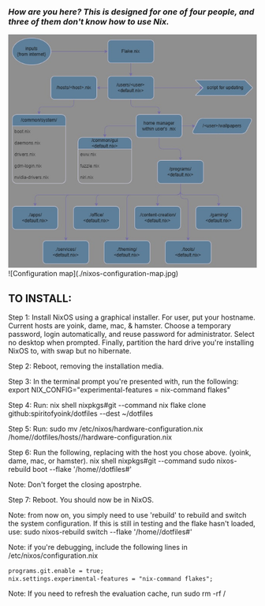 ### *How are you here? This is designed for one of four people, and three of them don't know how to use Nix.*


<img src="./nixos-configuration-map.jpg" alt="Configuration map">
![Configuration map](./nixos-configuration-map.jpg)

## TO INSTALL:

Step 1: Install NixOS using a graphical installer. For user, put your hostname. Current hosts are yoink, dame, mac, & hamster.
        Choose a temporary password, login automatically, and reuse password for administrator. Select no desktop when prompted.
        Finally, partition the hard drive you're installing NixOS to, with swap but no hibernate.


Step 2: Reboot, removing the installation media.


Step 3: In the terminal prompt you're presented with, run the following:
    export NIX_CONFIG="experimental-features = nix-command flakes"


Step 4: Run:
    nix shell nixpkgs#git --command nix flake clone github:spiritofyoink/dotfiles --dest ~/dotfiles


Step 5: Run:
    sudo mv /etc/nixos/hardware-configuration.nix /home/<host>/dotfiles/hosts/<host>/hardware-configuration.nix


Step 6: Run the following, replacing <host> with the host you chose above. (yoink, dame, mac, or hamster).
    nix shell nixpkgs#git --command sudo nixos-rebuild boot --flake '/home/<host>/dotfiles#<host>'

Note: Don't forget the closing apostrphe.



Step 7: Reboot. You should now be in NixOS.

Note: from now on, you simply need to use 'rebuild' to rebuild and switch the system configuration. If this is still in testing and the flake hasn't loaded, use: sudo nixos-rebuild switch --flake '/home/<user>/dotfiles#<user>'






Note: if you're debugging, include the following lines in /etc/nixos/configuration.nix

    programs.git.enable = true;
    nix.settings.experimental-features = "nix-command flakes";

Note: If you need to refresh the evaluation cache, run sudo rm -rf / <location of nixos tarball>

